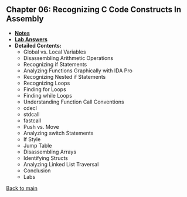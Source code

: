 ## Chapter 06: Recognizing C Code Constructs In Assembly

- **[Notes](notes.md)**
- **[Lab Answers](lab.md)**
- **Detailed Contents:**
  - Global vs. Local Variables
  - Disassembling Arithmetic Operations
  - Recognizing if Statements
  - Analyzing Functions Graphically with IDA Pro
  - Recognizing Nested if Statements
  - Recognizing Loops
  - Finding for Loops
  - Finding while Loops
  - Understanding Function Call Conventions
  - cdecl
  - stdcall
  - fastcall
  - Push vs. Move
  - Analyzing switch Statements
  - If Style
  - Jump Table
  - Disassembling Arrays
  - Identifying Structs
  - Analyzing Linked List Traversal
  - Conclusion
  - Labs

[Back to main](https://github.com/rot0xd/Practical-Malware-Analysis/blob/master/README.md)
